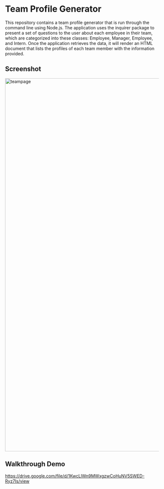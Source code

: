 
# Team Profile Generator

This repository contains a team profile generator that is run through the command line using Node.js. The application uses the inquirer package to present a set of questions to the user about each employee in their team, which are categorized into these classes: Employee, Manager, Employee, and Intern. Once the application retrieves the data, it will render an HTML document that lists the profiles of each team member with the information provided.


## Screenshot

<img width="1222" alt="teampage" src="https://user-images.githubusercontent.com/119918403/227107715-2467e298-f641-4b59-8f3d-e4f6423c3955.png">


## Walkthrough Demo

https://drive.google.com/file/d/1KwcLlWn9MWxgzwCoHuNV5SWED-Ryz7Is/view
